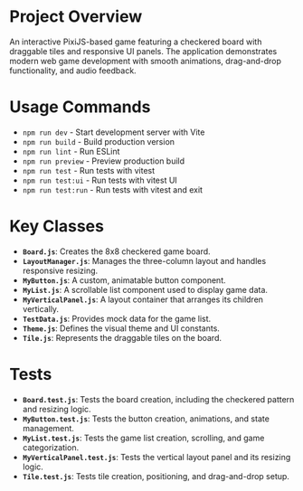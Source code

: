 # Project Overview

An interactive PixiJS-based game featuring a checkered board with draggable tiles and responsive UI panels. The application demonstrates modern web game development with smooth animations, drag-and-drop functionality, and audio feedback.

# Usage Commands

*   `npm run dev` - Start development server with Vite
*   `npm run build` - Build production version
*   `npm run lint` - Run ESLint
*   `npm run preview` - Preview production build
*   `npm run test` - Run tests with vitest
*   `npm run test:ui` - Run tests with vitest UI
*   `npm run test:run` - Run tests with vitest and exit

# Key Classes

*   **`Board.js`**: Creates the 8x8 checkered game board.
*   **`LayoutManager.js`**: Manages the three-column layout and handles responsive resizing.
*   **`MyButton.js`**: A custom, animatable button component.
*   **`MyList.js`**: A scrollable list component used to display game data.
*   **`MyVerticalPanel.js`**: A layout container that arranges its children vertically.
*   **`TestData.js`**: Provides mock data for the game list.
*   **`Theme.js`**: Defines the visual theme and UI constants.
*   **`Tile.js`**: Represents the draggable tiles on the board.

# Tests

*   **`Board.test.js`**: Tests the board creation, including the checkered pattern and resizing logic.
*   **`MyButton.test.js`**: Tests the button creation, animations, and state management.
*   **`MyList.test.js`**: Tests the game list creation, scrolling, and game categorization.
*   **`MyVerticalPanel.test.js`**: Tests the vertical layout panel and its resizing logic.
*   **`Tile.test.js`**: Tests tile creation, positioning, and drag-and-drop setup.